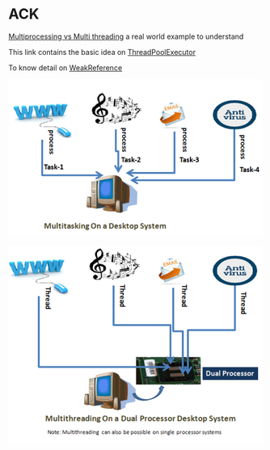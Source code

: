 # ACK

[Multiprocessing vs Multi threading](https://www.youtube.com/watch?v=wPgsqatFXBo) a  real world example to understand 

This link contains the basic idea on [ThreadPoolExecutor](https://www.callicoder.com/java-executor-service-and-thread-pool-tutorial/)

To know detail on [WeakReference](https://medium.com/google-developer-experts/finally-understanding-how-references-work-in-android-and-java-26a0d9c92f83)

![Multitasking](https://github.com/anjandebnath/ThreadPoolExecutorAJ/blob/master/img/multitasking.png)

![MultiThreading](https://github.com/anjandebnath/ThreadPoolExecutorAJ/blob/master/img/multithreading.png)

